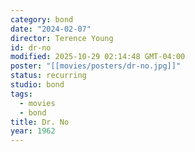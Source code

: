 ```yaml
---
category: bond
date: "2024-02-07"
director: Terence Young
id: dr-no
modified: 2025-10-29 02:14:48 GMT-04:00
poster: "[[movies/posters/dr-no.jpg]]"
status: recurring
studio: bond
tags:
  - movies
  - bond
title: Dr. No
year: 1962
---
```

